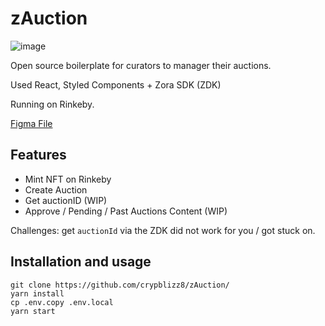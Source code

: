 # zAuction

![image](https://user-images.githubusercontent.com/45455218/126899374-869b7403-3f1e-472e-aa21-20dceafdba5d.png)

Open source boilerplate for curators to manager their auctions.

Used React, Styled Components + Zora SDK (ZDK)

Running on Rinkeby.

[Figma File](https://www.figma.com/file/46hrLoGcMKJGqsyjQccjnE/ETHCC-Hackathon?node-id=8%3A21)

## Features
- Mint NFT on Rinkeby
- Create Auction
- Get auctionID (WIP)
- Approve / Pending / Past Auctions Content (WIP)

Challenges: get `auctionId` via the ZDK did not work for you / got stuck on.

## Installation and usage
```
git clone https://github.com/crypblizz8/zAuction/
yarn install
cp .env.copy .env.local
yarn start
```
